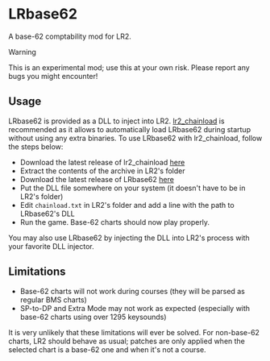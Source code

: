 # LRbase62

A base-62 comptability mod for LR2.
> [!WARNING]
> This is an experimental mod; use this at your own risk. Please report any bugs you might encounter!

## Usage

LRbase62 is provided as a DLL to inject into LR2. [lr2_chainload](https://github.com/SayakaIsBaka/lr2_chainload) is recommended as it allows to automatically load LRbase62 during startup without using any extra binaries.
To use LRbase62 with lr2_chainload, follow the steps below:
- Download the latest release of lr2_chainload [here](https://github.com/SayakaIsBaka/lr2_chainload/releases)
- Extract the contents of the archive in LR2's folder
- Download the latest release of LRbase62 [here](https://github.com/SayakaIsBaka/LRbase62/releases)
- Put the DLL file somewhere on your system (it doesn't have to be in LR2's folder)
- Edit `chainload.txt` in LR2's folder and add a line with the path to LRbase62's DLL
- Run the game. Base-62 charts should now play properly.

You may also use LRbase62 by injecting the DLL into LR2's process with your favorite DLL injector.

## Limitations

- Base-62 charts will not work during courses (they will be parsed as regular BMS charts)
- SP-to-DP and Extra Mode may not work as expected (especially with base-62 charts using over 1295 keysounds)

It is very unlikely that these limitations will ever be solved. For non-base-62 charts, LR2 should behave as usual; patches are only applied when the selected chart is a base-62 one and when it's not a course.